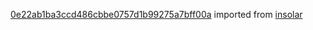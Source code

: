 [0e22ab1ba3ccd486cbbe0757d1b99275a7bff00a](https://github.com/insolar/insolar/commit/0e22ab1ba3ccd486cbbe0757d1b99275a7bff00a) imported from [insolar](https://github.com/insolar/insolar)
